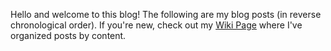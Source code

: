 Hello and welcome to this blog! The following are my blog posts (in reverse chronological order). If you're new, check out my [Wiki Page](https://www.fast.ai) where I've organized posts by content. 
